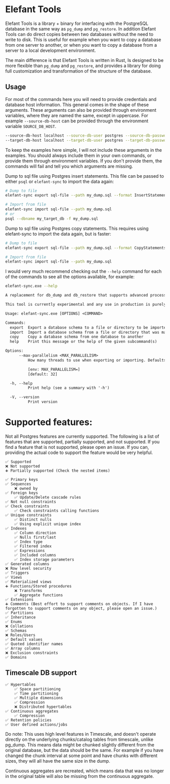 # Elefant Tools
Elefant Tools is a library + binary for interfacing with the PostgreSQL database in the same
way as `pg_dump` and `pg_restore`. In addition Elefant Tools can do direct copies between two databases
without the need to write to disk. This is useful for example when you want to copy a database from one
server to another, or when you want to copy a database from a server to a local development environment.

The main difference is that Elefant Tools is written in Rust, Is designed to be more 
flexible than `pg_dump` and `pg_restore`, and provides a library for doing full 
customization and transformation of the structure of the database.

## Usage

For most of the commands here you will need to provide credentials and database host information. This general comes in 
the shape of these arguments. These arguments can also be provided through environment variables, where they are named 
the same, except in uppercase. For example `--source-db-host` can be provided through the environment 
variable `SOURCE_DB_HOST`. 
```bash
--source-db-host localhost --source-db-user postgres --source-db-password TopSecretPassword --source-db-name my_db
--target-db-host localhost --target-db-user postgres --target-db-password TopSecretPassword --target-db-name my_target_db
```

To keep the examples here simple, I will not include these arguments in the examples. You should always include 
them in your own commands, or provide them through environment variables. If you don't provide them, the commands will
fail and tell you which arguments are missing.


Dump to sql file using Postgres insert statements. This file can be passed to either `psql` or `elefant-sync`
to import the data again:
```bash
# Dump to file
elefant-sync export sql-file --path my_dump.sql --format InsertStatements

# Import from file
elefant-sync import sql-file --path my_dump.sql
# or
psql --dbname my_target_db -f my_dump.sql
```

Dump to sql file using Postgres copy statements. This requires using elefant-sync to import the data again, but 
is faster:
```bash
# Dump to file
elefant-sync export sql-file --path my_dump.sql --format CopyStatements

# Import from file
elefant-sync import sql-file --path my_dump.sql
```


I would very much recommend checking out the `--help` command for each of the commands to see all the options available,
for example:
```bash
elefant-sync.exe --help
```
```txt
A replacement for db_dump and db_restore that supports advanced processing such as moving between schemas.

This tool is currently experimental and any use in production is purely on the user. Backups are recommended.

Usage: elefant-sync.exe [OPTIONS] <COMMAND>

Commands:
  export  Export a database schema to a file or directory to be imported later on
  import  Import a database schema from a file or directory that was made using the export command
  copy    Copy a database schema from one database to another
  help    Print this message or the help of the given subcommand(s)

Options:
      --max-parallelism <MAX_PARALLELISM>
          How many threads to use when exporting or importing. Defaults to the number of estimated cores on the machine. If the available parallelism cannot be determined, it defaults to 1

          [env: MAX_PARALLELISM=]
          [default: 32]

  -h, --help
          Print help (see a summary with '-h')

  -V, --version
          Print version
```

# Supported features:

Not all Postgres features are currently supported. The following is a list of features that are supported,
partially supported, and not supported. If you find a feature that is not supported, please open an issue.
If you can, providing the actual code to support the feature would be very helpful.

```
✅ Supported
❌ Not supported
➕ Partially supported (Check the nested items)
```

```
✅ Primary keys
✅ Sequences
    ❌ owned by
✅ Foreign keys
    ✅ Update/Delete cascade rules
✅ Not null constraints
✅ Check constraints
    ✅ Check constraints calling functions
✅ Unique constraints
    ✅ Distinct nulls
    ✅ Using explicit unique index
✅ Indexes
    ✅ Column direction
    ✅ Nulls first/last
    ✅ Index type
    ✅ Filtered index
    ✅ Expressions
    ✅ Included columns
    ✅ Index storage parameters
✅ Generated columns
❌ Row level security
✅ Triggers
✅ Views
✅ Materialized views
➕ Functions/Stored procedures
    ❌ Transforms
    ✅ Aggregate functions
✅ Extensions
➕ Comments (Best effort to support comments on objects. If I have forgotten to support comments on any object, please open an issue.)
✅ Partitions
✅ Inheritance
✅ Enums
❌ Collations
✅ Schemas
❌ Roles/Users
✅ Default values
✅ Quoted identifier names
✅ Array columns
❌ Exclusion constraints
✅ Domains
```

## Timescale DB support
```
✅ Hypertables
    ✅ Space partitioning
    ✅ Time partitioning
    ✅ Multiple dimensions
    ✅ Compression
    ❌ Distributed hypertables
✅ Continuous aggregates
    ✅ Compression
✅ Retention policies
✅ User defined actions/jobs
```

Do note: This uses high level features in Timescale, and doesn't operate directly on the underlying
chunks/catalog tables from timescale, unlike pg_dump. This means data might be chunked slightly different
from the original database, but the data should be the same. For example if you have changed the chunk 
interval at some point and have chunks with different sizes, they will all have the same size in the dump.

Continuous aggregates are recreated, which means data that was no longer in the original table will also 
be missing from the continuous aggregate.
